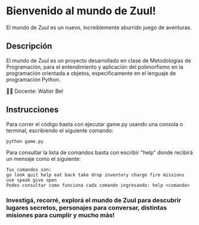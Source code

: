 # Bienvenido al mundo de Zuul!
 El mundo de Zuul es un nuevo, increiblemente aburrido juego de aventuras.
 
 ## Descripción
 El mundo de Zuul es un proyecto desarrollado en clase de Metodologías de Programación, para el entendimiento y aplicación del polimorfismo en la programación orientada a objetos, especificamente en el lenguaje de programación Python.

 👨‍🏫 Docente: Walter Bel

 ## Instrucciones
 Para correr el código basta con ejecutar game.py usando una consola o terminal, escribiendo el siguiente comando:
 ```python
 python game.py
 ```

Para consultar la lista de comandos basta con escribir "help" donde recibirá un mensaje como el siguiente:
```
Tus comandos son:
go look quit help eat back take drop inventory charge fire missions use speak give open
Podes consultar como funciona cada comando ingresando: help <comando>
```

### Investigá, recorré, explorá el mundo de Zuul para descubrir lugares secretos, personajes para conversar, distintas misiones para cumplir y mucho más!